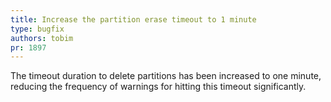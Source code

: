 ```yaml
---
title: Increase the partition erase timeout to 1 minute
type: bugfix
authors: tobim
pr: 1897
---
```


The timeout duration to delete partitions has been increased to one minute,
reducing the frequency of warnings for hitting this timeout significantly.
